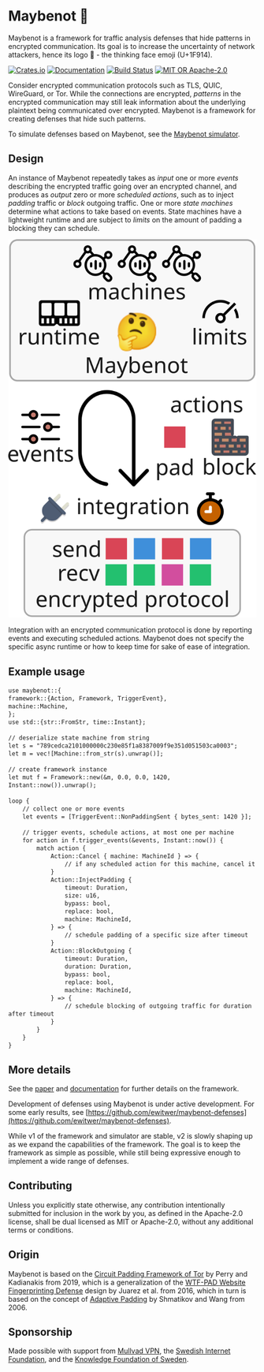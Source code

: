 # Maybenot 🤔

Maybenot is a framework for traffic analysis defenses that hide patterns in
encrypted communication. Its goal is to increase the uncertainty of network
attackers, hence its logo 🤔 - the thinking face emoji (U+1F914).

[![Crates.io][crates-badge]][crates-url]
[![Documentation][docs-badge]][docs-url]
[![Build Status][tests-badge]][tests-url]
[![MIT OR Apache-2.0][license-badge]][license-url]

[crates-badge]: https://img.shields.io/crates/v/maybenot.svg
[crates-url]: https://crates.io/crates/maybenot
[docs-badge]: https://docs.rs/maybenot/badge.svg
[docs-url]: https://docs.rs/maybenot
[tests-badge]: https://github.com/maybenot-io/maybenot/actions/workflows/tests.yml/badge.svg
[tests-url]: https://github.com/maybenot-io/maybenot/actions
[license-badge]: https://img.shields.io/crates/l/maybenot
[license-url]: https://github.com/maybenot-io/maybenot/

Consider encrypted communication protocols such as TLS, QUIC, WireGuard, or Tor.
While the connections are encrypted, *patterns* in the encrypted communication
may still leak information about the underlying plaintext being communicated
over encrypted. Maybenot is a framework for creating defenses that hide such
patterns.

To simulate defenses based on Maybenot, see the [Maybenot
simulator](https://github.com/maybenot-io/maybenot-simulator/).

## Design
An instance of Maybenot repeatedly takes as *input* one or more *events*
describing the encrypted traffic going over an encrypted channel, and produces
as *output* zero or more *scheduled actions*, such as to inject *padding*
traffic or *block* outgoing traffic. One or more *state machines* determine what
actions to take based on events. State machines have a lightweight runtime and
are subject to *limits* on the amount of padding a blocking they can schedule.

<p align="center">
<picture>
  <source media="(prefers-color-scheme: dark)" srcset="overview-dark.svg">
  <img alt="design overview" src="overview-light.svg">
</picture>
</p>

Integration with an encrypted communication protocol is done by reporting events
and executing scheduled actions. Maybenot does not specify the specific async
runtime or how to keep time for sake of ease of integration.

## Example usage
```rust,no_run
use maybenot::{
framework::{Action, Framework, TriggerEvent},
machine::Machine,
};
use std::{str::FromStr, time::Instant};

// deserialize state machine from string
let s = "789cedca2101000000c230e85f1a8387009f9e351d051503ca0003";
let m = vec![Machine::from_str(s).unwrap()];

// create framework instance
let mut f = Framework::new(&m, 0.0, 0.0, 1420, Instant::now()).unwrap();

loop {
    // collect one or more events
    let events = [TriggerEvent::NonPaddingSent { bytes_sent: 1420 }];

    // trigger events, schedule actions, at most one per machine
    for action in f.trigger_events(&events, Instant::now()) {
        match action {
            Action::Cancel { machine: MachineId } => {
                // if any scheduled action for this machine, cancel it
            }
            Action::InjectPadding {
                timeout: Duration,
                size: u16,
                bypass: bool,
                replace: bool,
                machine: MachineId,
            } => {
                // schedule padding of a specific size after timeout
            }
            Action::BlockOutgoing {
                timeout: Duration,
                duration: Duration,
                bypass: bool,
                replace: bool,
                machine: MachineId,
            } => {
                // schedule blocking of outgoing traffic for duration after timeout
            }
        }
    }
}
 ```

## More details
See the [paper](https://doi.org/10.1145/3603216.3624953) and
[documentation](https://docs.rs/maybenot/latest/maybenot) for further details on
the framework.

Development of defenses using Maybenot is under active development. For some
early results, see
[https://github.com/ewitwer/maybenot-defenses](https://github.com/ewitwer/maybenot-defenses).

While v1 of the framework and simulator are stable, v2 is slowly shaping up as
we expand the capabilities of the framework. The goal is to keep the framework
as simple as possible, while still being expressive enough to implement a wide
range of defenses.

## Contributing
Unless you explicitly state otherwise, any contribution intentionally submitted
for inclusion in the work by you, as defined in the Apache-2.0 license, shall be
dual licensed as MIT or Apache-2.0, without any additional terms or conditions.

## Origin
Maybenot is based on the [Circuit Padding Framework of
Tor](https://gitweb.torproject.org/tor.git/plain/doc/HACKING/CircuitPaddingDevelopment.md)
by Perry and Kadianakis from 2019, which is a generalization of the [WTF-PAD
Website Fingerprinting Defense](https://arxiv.org/pdf/1512.00524.pdf) design by
Juarez et al. from 2016, which in turn is based on the concept of [Adaptive
Padding](https://www.cs.utexas.edu/~shmat/shmat_esorics06.pdf) by Shmatikov and
Wang from 2006.

## Sponsorship
Made possible with support from [Mullvad VPN](https://mullvad.net/), the
[Swedish Internet Foundation](https://internetstiftelsen.se/en/), and the
[Knowledge Foundation of Sweden](https://www.kks.se/en/start-en/).
